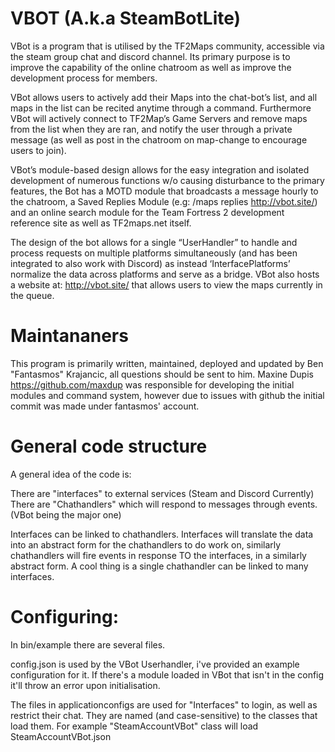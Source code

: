 # VBOT (A.k.a SteamBotLite)
VBot is a program that is utilised by the TF2Maps community, accessible via the steam group chat and discord channel. 
Its primary purpose is to improve the capability of the online chatroom as well as improve the development process for members. 

VBot allows users to actively add their Maps into the chat-bot’s list, and all maps in the list can be recited anytime through a command. Furthermore VBot will actively connect to TF2Map’s Game Servers and remove maps from the list when they are ran, and notify the user through a private message (as well as post in the chatroom on map-change to encourage users to join). 

VBot’s module-based design allows for the easy integration and isolated development of numerous functions w/o causing disturbance to the primary features, the Bot has a MOTD module that broadcasts a message hourly to the chatroom, a Saved Replies Module (e.g: /maps replies http://vbot.site/) and an online search module for the Team Fortress 2 development reference site as well as TF2maps.net itself.

The design of the bot allows for a single “UserHandler” to handle and process requests on multiple platforms simultaneously (and has been integrated to also work with Discord) as instead ‘InterfacePlatforms’ normalize the data across platforms and serve as a bridge. VBot also hosts a website at: http://vbot.site/ that allows users to view the maps currently in the queue. 

# Maintananers
This program is primarily written, maintained, deployed and updated by Ben "Fantasmos" Krajancic, all questions should be sent to him.
Maxine Dupis https://github.com/maxdup was responsible for developing the initial modules and command system, however due to issues with github the initial commit was made under fantasmos' account. 

# General code structure

A general idea of the code is: 

There are "interfaces" to external services (Steam and Discord Currently)
There are "Chathandlers" which will respond to messages through events. (VBot being the major one)

Interfaces can be linked to chathandlers. Interfaces will translate the data into an abstract form for the chathandlers to do work on, similarly chathandlers will fire events in response TO the interfaces, in a similarly abstract form.
A cool thing is a single chathandler can be linked to many interfaces. 

# Configuring:

In bin/example there are several files. 

config.json is used by the VBot Userhandler, i've provided an example configuration for it. If there's a module loaded in VBot that isn't in the config it'll throw an error upon initialisation.

The files in applicationconfigs are used for "Interfaces" to login, as well as restrict their chat. They are named (and case-sensitive) to the classes that load them. For example "SteamAccountVBot" class will load SteamAccountVBot.json
